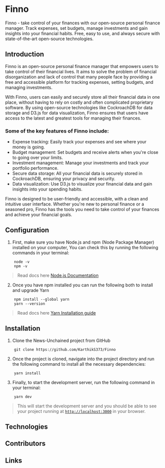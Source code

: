 # Finno

Finno - take control of your finances with our open-source personal finance manager. Track expenses, set budgets, manage investments and gain insights into your financial habits. Free, easy to use, and always secure with state-of-the-art open-source technologies.

## Introduction

Finno is an open-source personal finance manager that empowers users to take control of their financial lives. It aims to solve the problem of financial disorganization and lack of control that many people face by providing a free and accessible platform for tracking expenses, setting budgets, and managing investments.

With Finno, users can easily and securely store all their financial data in one place, without having to rely on costly and often complicated proprietary software. By using open-source technologies like CockroachDB for data storage and D3.js for data visualization, Finno ensures that users have access to the latest and greatest tools for managing their finances.

### Some of the key features of Finno include:

- Expense tracking: Easily track your expenses and see where your money is going.
- Budget management: Set budgets and receive alerts when you're close to going over your limits.
- Investment management: Manage your investments and track your portfolio performance.
- Secure data storage: All your financial data is securely stored in CockroachDB, ensuring your privacy and security.
- Data visualization: Use D3.js to visualize your financial data and gain insights into your spending habits.

Finno is designed to be user-friendly and accessible, with a clean and intuitive user interface. Whether you're new to personal finance or a seasoned pro, Finno has the tools you need to take control of your finances and achieve your financial goals.

## Configuration

1. First, make sure you have Node.js and npm (Node Package Manager) installed on your computer, You can check this by running the following commands in your terminal:

```
    node -v
    npm -v
```

> Read docs here [Node.js Documentation](https://nodejs.org/en/docs/)

2. Once you have npm installed you can run the following both to install and upgrade Yarn

```
    npm install --global yarn
    yarn --version
```

> Read docs here [Yarn Installation guide](https://classic.yarnpkg.com/lang/en/docs/install)

## Installation

1. Clone the News-Unchained project from GitHub

```
    git clone https://github.com/KarthikS373/Finno
```

2. Once the project is cloned, navigate into the project directory and run the following command to install all the necessary dependencies:

```
    yarn install
```

3. Finally, to start the development server, run the following command in your terminal:

```
    yarn dev
```

> This will start the development server and you should be able to see your project running at [`http://localhost:3000`](http://localhost:3000) in your browser.

## Technologies

## Contributors

## Links
